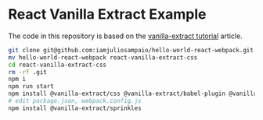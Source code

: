 # React Vanilla Extract Example

The code in this repository is based on the
[vanilla-extract tutorial](https://blog.logrocket.com/vanilla-extract-tutorial-create-zero-runtime-stylesheets-in-typescript/)
article.

```bash
git clone git@github.com:iamjuliosampaio/hello-world-react-webpack.git
mv hello-world-react-webpack react-vanilla-extract-css
cd react-vanilla-extract-css
rm -rf .git
npm i
npm run start
npm install @vanilla-extract/css @vanilla-extract/babel-plugin @vanilla-extract/webpack-plugin
# edit package.json, webpack.config.js
npm install @vanilla-extract/sprinkles
```
